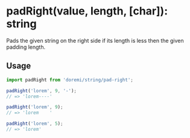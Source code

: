 # padRight(value, length, [char]): string

Pads the given string on the right side if its length is less then the given padding length.

## Usage

```js
import padRight from 'doremi/string/pad-right';

padRight('lorem', 9, '-');
// => 'lorem----'

padRight('lorem', 9);
// => 'lorem    '

padRight('lorem', 5);
// => 'lorem'
```
